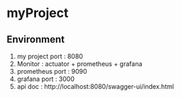 # myProject

##  Environment
1. my project port : 8080
2. Monitor : actuator + prometheus + grafana
3. prometheus port : 9090
4. grafana port : 3000
5. api doc : http://localhost:8080/swagger-ui/index.html

